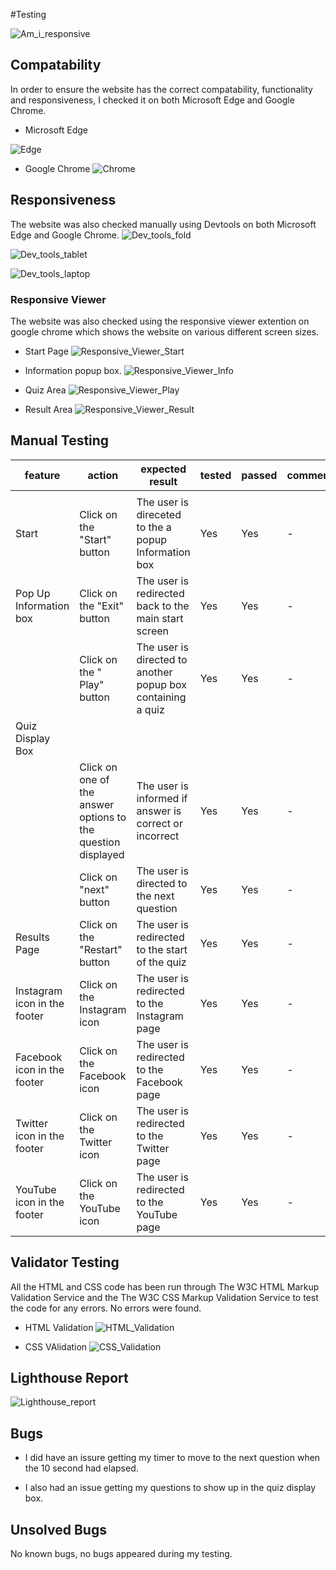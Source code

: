 #Testing

![Am_i_responsive](documentation/am-i-responsive.webp)


## Compatability

In order to ensure the website has the correct compatability, functionality and responsiveness, I checked it on both Microsoft Edge and Google Chrome.

*   Microsoft Edge

![Edge](documentation/edge.gif)


*   Google Chrome
![Chrome](documentation/chrome.gif)

## Responsiveness

The website was also checked manually using Devtools on both Microsoft Edge and Google Chrome.
![Dev_tools_fold](documentation/dev-tools-galexy-fold.webp)

![Dev_tools_tablet](documentation/dev-tools-tablet.webp)


![Dev_tools_laptop](documentation/dev-tools-laptop.webp)


### Responsive Viewer
The website was also checked using the responsive viewer extention on google chrome which shows the website on various different screen sizes.

*   Start Page
![Responsive_Viewer_Start](documentation/responsive-viewer-start.webp)

*   Information popup box.
![Responsive_Viewer_Info](documentation/responsive-viewer-info.webp)

*   Quiz Area
![Responsive_Viewer_Play](documentation/responsive-viewer-play.webp)

*   Result Area
![Responsive_Viewer_Result](documentation/responsive-viewer-result.webp)


## Manual Testing

| feature | action | expected result | tested | passed | comments |
| --- | --- | --- | --- | --- | --- |
|  | | | | | |
| Start | Click on the "Start" button | The user is direceted to the a popup Information box | Yes | Yes | - |
| Pop Up Information box | Click on the "Exit" button | The user is redirected back to the main start screen | Yes | Yes | - |
|  | Click on the " Play" button| The user is directed to another popup box containing a quiz | Yes | Yes | - |
| Quiz Display Box | | | | | |
|  | Click on one of the answer options to the question displayed | The user is informed if answer is correct or incorrect | Yes | Yes | - |
|  | Click on "next" button | The user is directed to the next question | Yes | Yes | - |
| Results Page | Click on the "Restart" button  | The user is redirected to the start of the quiz | Yes | Yes | - |
| Instagram icon in the footer | Click on the Instagram icon | The user is redirected to the Instagram page | Yes | Yes | - |
| Facebook icon in the footer | Click on the Facebook icon | The user is redirected to the Facebook page | Yes | Yes | - |
| Twitter icon in the footer | Click on the Twitter icon | The user is redirected to the Twitter page | Yes | Yes | - |
| YouTube icon in the footer | Click on the YouTube icon | The user is redirected to the YouTube page | Yes | Yes | - |

## Validator Testing
 All the HTML and CSS code  has been run through The W3C HTML Markup Validation Service and the The W3C CSS Markup Validation Service to test the code for any errors. No errors were found.

*   HTML Validation
 ![HTML_Validation](documentation/html-check.webp)

 *  CSS VAlidation
 ![CSS_Validation](documentation/css-check.webp)

## Lighthouse Report
![Lighthouse_report](documentation/lighthouse-report.webp)

##  Bugs

*   I did have an issure getting my timer to move to the next question when the 10 second had elapsed.

*   I also had an issue getting my questions to show up in the quiz display box.

 ## Unsolved Bugs
No known bugs, no bugs appeared during my testing.